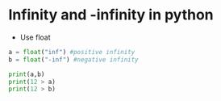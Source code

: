 # Infinity and -infinity in python
- Use float
```python
a = float("inf") #positive infinity
b = float("-inf") #negative infinity

print(a,b)
print(12 > a)
print(12 > b)
```